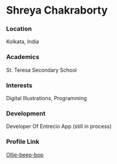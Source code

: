 # Shreya Chakraborty

### Location

Kolkata, India

### Academics

St. Teresa Secondary School

### Interests

Digital Illustrations, Programming

### Development

Developer Of Entrecio App (still in process)

### Profile Link

[Ollie-beep-bop](https://github.com/Ollie-beep-bop)